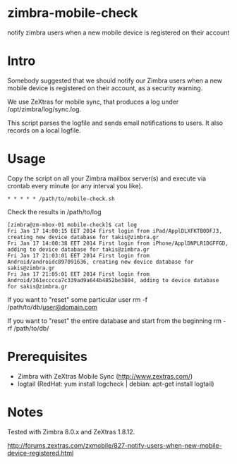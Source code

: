 zimbra-mobile-check
===================

notify zimbra users when a new mobile device is registered on their account

Intro
=====

Somebody suggested that we should notify our Zimbra users when a new mobile
device is registered on their account, as a security warning.

We use ZeXtras for mobile sync, that produces a log under /opt/zimbra/log/sync.log.

This script parses the logfile and sends email notifications to users.
It also records on a local logfile.

Usage
=====

Copy the script on all your Zimbra mailbox server(s) and execute via crontab
every minute (or any interval you like).

    * * * * * /path/to/mobile-check.sh

Check the results in /path/to/log

    [zimbra@zm-mbox-01 mobile-check]$ cat log 
    Fri Jan 17 14:00:15 EET 2014 First login from iPad/ApplDLXFKTB0DFJ3, creating new device database for takis@zimbra.gr
    Fri Jan 17 14:00:38 EET 2014 First login from iPhone/ApplDNPLR1DGFFGD, adding to device database for takis@zimbra.gr
    Fri Jan 17 21:03:01 EET 2014 First login from Android/androidc897091636, creating new device database for sakis@zimbra.gr
    Fri Jan 17 21:05:01 EET 2014 First login from Android/361ecccca7c339ad9a644b4852be3804, adding to device database for sakis@zimbra.gr

If you want to "reset" some particular user
    rm -f /path/to/db/user@domain.com

If you want to "reset" the entire database and start from the beginning
    rm -rf /path/to/db/

Prerequisites
=============

* Zimbra with ZeXtras Mobile Sync (http://www.zextras.com/)
* logtail (RedHat: yum install logcheck | debian: apt-get install logtail)

Notes
=====

Tested with Zimbra 8.0.x and ZeXtras 1.8.12.

http://forums.zextras.com/zxmobile/827-notify-users-when-new-mobile-device-registered.html

